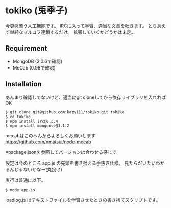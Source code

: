 tokiko (兎季子)
======

今更感漂う人工無能です。
IRCに入って学習、適当な文章を吐きます。
とりあえず単純なマルコフ連鎖するだけ。
拡張していくかどうかは未定。

## Requirement

  * MongoDB (2.0.6で確認)
  * MeCab (0.98で確認)

## Installation
あんまり確認してないけど、適当にgit cloneしてから依存ライブラリを入れればOK

    $ git clone git@github.com:kazy111/tokiko.git tokiko
    $ cd tokiko
    $ npm install irc@0.3.4
    $ npm install mongoose@3.1.2

mecabはこのへんからよろしくお願いします
    https://github.com/nmatsui/node-mecab

※package.jsonを参照してバージョンは合わせる感じで

設定は今のところ app.js の先頭を書き換える手抜き仕様。
見たらだいたいわかるんじゃないかなー(丸投げ)

実行は普通に以下。

    $ node app.js

loadlog.js はテキストファイルを学習させたときの書き捨てスクリプトです。
